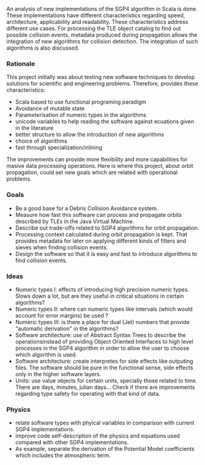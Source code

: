 An analysis of new implementations of the SGP4 algorithm in Scala is done.
These implementations have different characteristics regarding speed, architecture, applicability and readability. These characteristics address different use cases. For processing the TLE object catalog to find out possible collision events, metadata produced during propagation allows the integration of new algorithms for collision detection. The integration of such algorithms is also discussed.


### Rationale

This project initially was about testing new software techniques to develop solutions for scientific and engineering problems. Therefore, provides these characteristics:

* Scala based to use functional programing paradigm
* Avoidance of mutable state
* Parameterisation of numeric types in the algorithms
* unicode variables to help reading the software against ecuations given in the literature
* better structure to allow the introduction of new algorithms 
* choice of algorithms 
* fast through specialization/inlining

The improvements can provide more flexibility and more capabilities for masive data processing operations. Here is where this project, about orbit propagation, could set new goals which are related with operational problems.

### Goals 

* Be a good base for a Debris Collision Avoidance system. 
* Measure how fast this software can process and propagate orbits described by TLEs in the Java Virtual Machine. 
* Describe out trade-offs related to SGP4 algorithms for orbit propagation.
* Processing context calculated during orbit propagation is kept. That provides metadata for later on applying different kinds of filters and sieves when finding collision events. 
* Design the software so that it is easy and fast to introduce algorithms to find collision events.

### Ideas

* Numeric types I: effects of introducing high precision numeric types. Slows down a lot, but are they useful in critical situations in certain algorithms?
* Numeric types II: where can numeric types like intervals (which would account for error margins) be used ?
* Numeric types III: is there a place for dual (Jet) numbers that provide "automatic derivation" in the algorithms?
* Software architecture: use of Abstract Syntax Trees to describe the operationsinstead of providing Object Oriented Interfaces to high level processes in the SGP4 algorithm in order to allow the user to choose which algorithm is used.
* Software architecture: create interpretes for side effects like outputing files. The software should be pure in the functional sense, side effects only in the higher software layers. 
* Units: use value objects for certain units, specially those related to time. There are days, minutes, julian days... Check if there are improvements regarding type safety for operating with that kind of data. 

### Physics

* relate software types with phyical variables in comparison with current SGP4 implementations.
* improve code self-description of the physics and equations used compared with other SGP4 implementations.
* As example, separate the derivation of the Potential Model coefficients which includes the atmospheric term.

